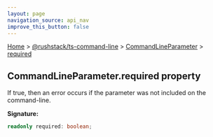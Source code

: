 ```yaml
---
layout: page
navigation_source: api_nav
improve_this_button: false
---
```



[Home](./index.md) &gt; [@rushstack/ts-command-line](./ts-command-line.md) &gt; [CommandLineParameter](./ts-command-line.commandlineparameter.md) &gt; [required](./ts-command-line.commandlineparameter.required.md)

## CommandLineParameter.required property

If true, then an error occurs if the parameter was not included on the command-line.

<b>Signature:</b>

```typescript
readonly required: boolean;
```
